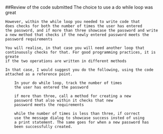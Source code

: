 ##Review of the code submitted
    The choice to use a do while loop was great

    However, within the while loop you needed to write code that 
    does checks for both the number of times the user has entered 
    the password, and if more than three showcase the password and write 
    a new method that checks if the newly entered password meets the 
    password requirements 

    You will realise, in that case you will need another loop that 
    continuously checks for that. For good programming practices, it is greate
    if the two operations are written in different methods

    In that case, I would suggest you do the following, using the code 
    attached as a reference point. 

        In your do while loop, track the number of times 
        the user has entered the password

        if more than three, call a method for creating a new 
        password that also within it checks that new 
        password meets the requirements

        while the number of times is less than three, if correct
        use the message dialog to showcase success insted of using 
        a print statement. The same goes for when a new password has 
        been successfully created.